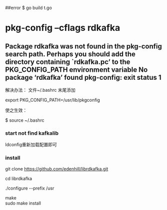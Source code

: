 ##error
$ go build t.go 
# pkg-config –cflags rdkafka 
Package rdkafka was not found in the pkg-config search path. 
Perhaps you should add the directory containing `rdkafka.pc’ 
to the PKG_CONFIG_PATH environment variable 
No package ‘rdkafka’ found 
pkg-config: exit status 1
--------------------- 
解决办法：
文件~/.bashrc 末尾添加

export PKG_CONFIG_PATH=/usr/lib/pkgconfig

使之生效：

$ source ~/.bashrc

### start not find kafkalib  
ldconfig重新加载配置即可


### install
git clone https://github.com/edenhill/librdkafka.git  

cd librdkafka  

./configure --prefix /usr 

make  
sudo make install
